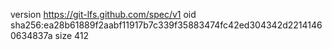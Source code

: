 version https://git-lfs.github.com/spec/v1
oid sha256:ea28b61889f2aabf11917b7c339f35883474fc42ed304342d22141460634837a
size 412
